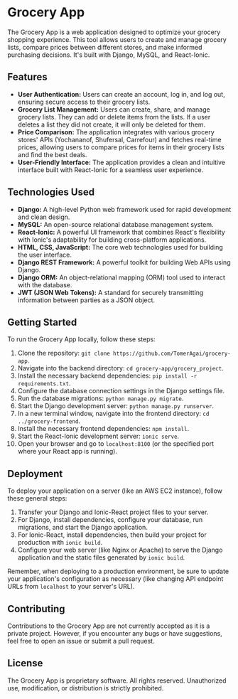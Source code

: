 # Grocery App

The Grocery App is a web application designed to optimize your grocery shopping experience. This tool allows users to create and manage grocery lists, compare prices between different stores, and make informed purchasing decisions. It's built with Django, MySQL, and React-Ionic. 

## Features

- **User Authentication:** Users can create an account, log in, and log out, ensuring secure access to their grocery lists.
- **Grocery List Management:** Users can create, share, and manage grocery lists. They can add or delete items from the lists. If a user deletes a list they did not create, it will only be deleted for them.
- **Price Comparison:** The application integrates with various grocery stores' APIs (Yochananof, Shufersal, Carrefour) and fetches real-time prices, allowing users to compare prices for items in their grocery lists and find the best deals.
- **User-Friendly Interface:** The application provides a clean and intuitive interface built with React-Ionic for a seamless user experience.

## Technologies Used

- **Django:** A high-level Python web framework used for rapid development and clean design.
- **MySQL:** An open-source relational database management system.
- **React-Ionic:** A powerful UI framework that combines React's flexibility with Ionic's adaptability for building cross-platform applications.
- **HTML, CSS, JavaScript:** The core web technologies used for building the user interface.
- **Django REST Framework:** A powerful toolkit for building Web APIs using Django.
- **Django ORM:** An object-relational mapping (ORM) tool used to interact with the database.
- **JWT (JSON Web Tokens):** A standard for securely transmitting information between parties as a JSON object.

## Getting Started

To run the Grocery App locally, follow these steps:

1. Clone the repository: `git clone https://github.com/TomerAgai/grocery-app`.
2. Navigate into the backend directory: `cd grocery-app/grocery_project`.
3. Install the necessary backend dependencies: `pip install -r requirements.txt`.
4. Configure the database connection settings in the Django settings file.
5. Run the database migrations: `python manage.py migrate`.
6. Start the Django development server: `python manage.py runserver`.
7. In a new terminal window, navigate into the frontend directory: `cd ../grocery-frontend`.
8. Install the necessary frontend dependencies: `npm install`.
9. Start the React-Ionic development server: `ionic serve`.
10. Open your browser and go to `localhost:8100` (or the specified port where your React app is running).

## Deployment

To deploy your application on a server (like an AWS EC2 instance), follow these general steps:

1. Transfer your Django and Ionic-React project files to your server.
2. For Django, install dependencies, configure your database, run migrations, and start the Django application.
3. For Ionic-React, install dependencies, then build your project for production with `ionic build`.
4. Configure your web server (like Nginx or Apache) to serve the Django application and the static files generated by `ionic build`.

Remember, when deploying to a production environment, be sure to update your application's configuration as necessary (like changing API endpoint URLs from `localhost` to your server's URL).

## Contributing

Contributions to the Grocery App are not currently accepted as it is a private project. However, if you encounter any bugs or have suggestions, feel free to open an issue or submit a pull request.

## License

The Grocery App is proprietary software. All rights reserved. Unauthorized use, modification, or distribution is strictly prohibited.

